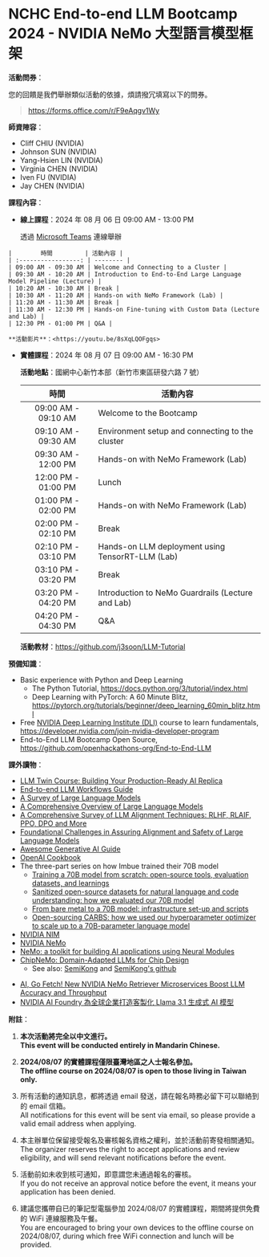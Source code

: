 # NCHC End-to-end LLM Bootcamp 2024 - NVIDIA NeMo 大型語言模型框架

<!--
**報名日期**：自即日起到 2024 年 07 月 16 日 截止

**報名網址**（2024/08/07 的實體課程）：<https://www.openhackathons.org/s/siteevent/a0CUP00000L45Bx2AJ/se000345>
  -->

**活動問券**：

您的回饋是我們舉辦類似活動的依據，煩請撥冗填寫以下的問券。

> <https://forms.office.com/r/F9eAqgv1Wy>

**師資陣容**：

 -  Cliff CHIU (NVIDIA)
 -  Johnson SUN (NVIDIA)
 -  Yang-Hsien LIN (NVIDIA)
 -  Virginia CHEN (NVIDIA)
 -  Iven FU (NVIDIA)
 -  Jay CHEN (NVIDIA)

**課程內容**：

 -  **線上課程**：2024 年 08 月 06 日 09:00 AM - 13:00 PM

    透過 [Microsoft Teams](https://teams.microsoft.com/) 連線舉辦
<!--
[Join the meeting now](https://teams.microsoft.com/l/meetup-join/19%3ameeting_NjcwZjY5MjktM2RlNi00MzI0LWI0ZmItMTYzZjhiY2I0NTMz%40thread.v2/0?context=%7b%22Tid%22%3a%2243083d15-7273-40c1-b7db-39efd9ccc17a%22%2c%22Oid%22%3a%22ce218103-5e8c-4c2f-9459-4cd40d72e332%22%7d)
     -  Meeting ID：236 378 647 640
     -  Passcode：Pn8Fmh
  -->

    |        時間         | 活動內容 |
    | :-----------------: | -------- |
    | 09:00 AM - 09:30 AM | Welcome and Connecting to a Cluster |
    | 09:30 AM - 10:20 AM | Introduction to End-to-End Large Language Model Pipeline (Lecture) |
    | 10:20 AM - 10:30 AM | Break |
    | 10:30 AM - 11:20 AM | Hands-on with NeMo Framework (Lab) |
    | 11:20 AM - 11:30 AM | Break |
    | 11:30 AM - 12:30 PM | Hands-on Fine-tuning with Custom Data (Lecture and Lab) |
    | 12:30 PM - 01:00 PM | Q&A |

    **活動影片**：<https://youtu.be/8sXqLQOFgqs>

 -  **實體課程**：2024 年 08 月 07 日 09:00 AM - 16:30 PM

    **活動地點**：國網中心新竹本部（新竹市東區研發六路 7 號）

    |        時間         | 活動內容 |
    | :-----------------: | -------- |
    | 09:00 AM - 09:10 AM | Welcome to the Bootcamp |
    | 09:10 AM - 09:30 AM | Environment setup and connecting to the cluster |
    | 09:30 AM - 12:00 PM | Hands-on with NeMo Framework (Lab) |
    | 12:00 PM - 01:00 PM | Lunch |
    | 01:00 PM - 02:00 PM | Hands-on with NeMo Framework (Lab) |
    | 02:00 PM - 02:10 PM | Break |
    | 02:10 PM - 03:10 PM | Hands-on LLM deployment using TensorRT-LLM (Lab) |
    | 03:10 PM - 03:20 PM | Break |
    | 03:20 PM - 04:20 PM | Introduction to NeMo Guardrails (Lecture and Lab) |
    | 04:20 PM - 04:30 PM | Q&A |

    **活動教材**：<https://github.com/j3soon/LLM-Tutorial>

**預備知識**：

 -  Basic experience with Python and Deep Learning
     -  The Python Tutorial, <https://docs.python.org/3/tutorial/index.html>
     -  Deep Learning with PyTorch: A 60 Minute Blitz, <https://pytorch.org/tutorials/beginner/deep_learning_60min_blitz.html>
 -  Free [NVIDIA Deep Learning Institute (DLI)](https://www.nvidia.com/zh-tw/training/) course to learn fundamentals, <https://developer.nvidia.com/join-nvidia-developer-program>
 -  End-to-End LLM Bootcamp Open Source, <https://github.com/openhackathons-org/End-to-End-LLM>

**課外讀物**：

 -  [LLM Twin Course: Building Your Production-Ready AI Replica](https://github.com/decodingml/llm-twin-course)
 -  [End-to-end LLM Workflows Guide](https://www.anyscale.com/blog/end-to-end-llm-workflows-guide)
 -  [A Survey of Large Language Models](https://arxiv.org/abs/2303.18223)
 -  [A Comprehensive Overview of Large Language Models](https://arxiv.org/abs/2307.06435)
 -  [A Comprehensive Survey of LLM Alignment Techniques: RLHF, RLAIF, PPO, DPO and More](https://arxiv.org/abs/2407.16216)
 -  [Foundational Challenges in Assuring Alignment and Safety of Large Language Models](https://arxiv.org/abs/2404.09932)
 -  [Awesome Generative AI Guide](https://github.com/aishwaryanr/awesome-generative-ai-guide)
 -  [OpenAI Cookbook](https://github.com/openai/openai-cookbook)
 -  The three-part series on how Imbue trained their 70B model
     -  [Training a 70B model from scratch: open-source tools, evaluation datasets, and learnings](https://imbue.com/research/70b-intro/)
     -  [Sanitized open-source datasets for natural language and code understanding: how we evaluated our 70B model](https://imbue.com/research/70b-evals/)
     -  [From bare metal to a 70B model: infrastructure set-up and scripts](https://imbue.com/research/70b-infrastructure/)
     -  [Open-sourcing CARBS: how we used our hyperparameter optimizer to scale up to a 70B-parameter language model](https://imbue.com/research/70b-carbs/)
 -  [NVIDIA NIM](https://www.nvidia.com/en-us/ai/)
 -  [NVIDIA NeMo](https://www.nvidia.com/en-us/ai-data-science/products/nemo/)
 -  [NeMo: a toolkit for building AI applications using Neural Modules](https://arxiv.org/abs/1909.09577)
 -  [ChipNeMo: Domain-Adapted LLMs for Chip Design](https://arxiv.org/abs/2311.00176)
     -  See also: [SemiKong](https://www.semikong.ai/) and [SemiKong's github](https://github.com/aitomatic/semikong)
<!--

# Performance

**ChipNeMo**

Demonstrates improved performance over baseline models like LLaMA2 across various benchmarks. For instance, ChipNeMo-13B outperforms LLaMA2-13B in several metrics such as MMLU, Reason Code, and others, indicating its effectiveness in adapting to domain-specific tasks like chip design

 -  **Architecture**: ChipNeMo is designed for efficient chip-level neural network model design and optimization. It provides advanced algorithms to improve the accuracy and efficiency of chip designs.
 -  **Optimization**: ChipNeMo integrates with various optimization techniques for both chip design and neural network training, aiming to enhance performance in specific hardware contexts.
 -  **Scalability**: The focus is on scalability and customization for different chip architectures, potentially offering high performance for specific tasks.

**SemiKong**

While specific performance metrics for SemiKong are not provided, similar tools often focus on providing accurate and efficient solutions for their intended domains. Performance would typically be evaluated against industry standards, competitor products, or custom benchmarks relevant to the tool's application area.

 -  **Architecture**: SemiKong is a platform designed to optimize the performance of semiconductors and related technologies. It leverages AI and machine learning for chip design and performance analysis.
 -  **Optimization**: Provides tools for improving semiconductor design and testing, with a focus on enhancing the performance of semiconductor devices.
 -  **Scalability**: Targets broad applications within the semiconductor industry, potentially offering high performance across a range of semiconductor technologies.

# Usability

**ChipNeMo**

Offers enhanced usability through features like automatic generation of EDA scripts and bug summarization and analysis, which are crucial for chip design tasks. These functionalities aim to streamline the workflow for users dealing with complex chip designs.

 -  **Target Users**: Typically used by engineers and researchers specializing in chip design and hardware optimization.
 -  **Complexity**: ChipNeMo might require a deep understanding of both neural network principles and chip design to effectively utilize its features.

**SemiKong**

Usability would likely involve ease of integration into existing workflows, intuitive interfaces for non-experts, and comprehensive documentation. Tools in this space often prioritize user experience to facilitate adoption and effective problem-solving.

 -  **Target Users**: Aimed at semiconductor engineers, designers, and researchers working on semiconductor technology and chip design.
 -  **Complexity**: Offers tools that may be more user-friendly with a focus on practical applications in semiconductor design, potentially making it more accessible to users less specialized in neural network design.

# Features

**ChipNeMo**

Incorporates domain-adapted large language models (LLMs) specifically tailored for chip design, leveraging techniques like tokenizer augmentation and parameter-efficient fine-tuning. This specialization allows ChipNeMo to handle domain-specific tasks more effectively

 -  **Integration**: It integrates with existing EDA (Electronic Design Automation) tools, providing a seamless workflow for chip design.
 -  **Customization**: Offers specialized tools for customizing and optimizing neural networks for specific chip architectures.
 -  **Focus**: Primarily focused on the intersection of hardware design and neural network optimization.

**SemiKong**

Features would typically align with the tool's purpose, whether it's simulation, optimization, verification, or another aspect of chip design. Common features might include support for various file formats, integration with popular EDA tools, and advanced analytics capabilities.

 -  **Platform Integration**: Provides a comprehensive platform with tools for design, simulation, and testing of semiconductor devices.
 -  **AI Integration**: Utilizes AI to optimize semiconductor performance, offering advanced analytics and insights.
 -  **Focus**: Broad focus on the semiconductor industry with tools tailored for various aspects of semiconductor design and optimization.

# Key Differences

 -  **Specialization vs. Generalization**: ChipNeMo is specialized for chip design, incorporating domain-specific adaptations to enhance performance on related tasks. SemiKong, while not explicitly described, would likely offer a broader set of features or applications outside the narrow scope of chip design.
 -  **Performance Metrics**: ChipNeMo demonstrates superior performance in several benchmarks relevant to chip design, suggesting it may outperform SemiKong in these specific areas unless SemiKong has been optimized for similar tasks.
 -  **Usability and Integration**: Both tools would aim for high usability, but ChipNeMo's focus on automating specific aspects of chip design could make it more appealing for users looking for streamlined processes. SemiKong's approach might differ, focusing on broader applicability or integration capabilities.

# Summary

ChipNeMo stands out for its specialized performance in chip design tasks, thanks to its domain-adapted LLMs and innovative features like automatic script generation and bug analysis. Without explicit details on SemiKong, it's challenging to make a direct comparison, but typical tools in this space would compete on features, performance, and usability, potentially offering a broader range of applications or easier integration into existing workflows.

 -  **Usability and Integration**: Both tools would aim for high usability, but ChipNeMo's focus on automating specific aspects of chip design could make it more appealing for users looking for streamlined processes. SemiKong's approach might differ, focusing on broader applicability or integration capabilities.
 -  **ChipNeMo** is specialized for optimizing neural networks in the context of chip design, focusing on high performance for specific chip architectures and requiring a good grasp of both neural network and hardware concepts.
 -  **SemiKong** provides a broader platform for semiconductor design and optimization, integrating AI for performance improvements and being potentially more accessible to a wider range of users in the semiconductor field.
  -->
 -  [AI, Go Fetch! New NVIDIA NeMo Retriever Microservices Boost LLM Accuracy and Throughput](https://blogs.nvidia.com/blog/nemo-retriever-microservices/)
 -  [NVIDIA AI Foundry 為全球企業打造客製化 Llama 3.1 生成式 AI 模型](https://blogs.nvidia.com.tw/blog/nvidia-ai-foundry-custom-llama-generative-models/)
<!--
 -  Repository of NCHC-NVIDIA Joint Lab, <https://github.com/nqobu/nvidia>
 -  [NVIDIA AI-Agent 暑期線上訓練營](https://jsj.top/f/ilF0yi)
 -  [LLM Engineer's Handbook: Master the art of engineering Large Language Models from concept to production](https://www.amazon.com/dp/1836200072)
 -  [Build a Large Language Model (From Scratch)](https://www.manning.com/books/build-a-large-language-model-from-scratch)
 -  [Understanding Large Language Models: Towards Rigorous and Targeted Interpretability Using Probing Classifiers and Self-Rationalisation](https://liu.diva-portal.org/smash/record.jsf?dswid=-2318&pid=diva2%3A1848043). \[[PDF](https://liu.diva-portal.org/smash/get/diva2:1848043/FULLTEXT01.pdf)\]
  -->

<!--
**聯絡窗口**：吳先生 &lt;[z@narlabs.org.tw](mailto:z@narlabs.org.tw)&gt;

**聯絡電話**：[(03)5776085 分機 220](tel:+886-3-5776085,220)
  -->

**附註**：

 1. **本次活動將完全以中文進行。**\
    **This event will be conducted entirely in Mandarin Chinese.**

 2. **2024/08/07 的實體課程僅限臺灣地區之人士報名參加。**\
    **The offline course on 2024/08/07 is open to those living in Taiwan only.**

 3. 所有活動的通知訊息，都將透過 email 發送，請在報名時務必留下可以聯絡到的 email 信箱。\
    All notifications for this event will be sent via email, so please provide a valid email address when applying.

 4. 本主辦單位保留接受報名及審核報名資格之權利，並於活動前寄發相關通知。\
    The organizer reserves the right to accept applications and review eligibility, and will send relevant notifications before the event.

 5. 活動前如未收到核可通知，即意謂您未通過報名的審核。\
    If you do not receive an approval notice before the event, it means your application has been denied.

 6. 建議您攜帶自已的筆記型電腦參加 2024/08/07 的實體課程，期間將提供免費的 WiFi 連線服務及午餐。\
    You are encouraged to bring your own devices to the offline course on 2024/08/07, during which free WiFi connection and lunch will be provided.

<!--
  vim: ft=markdown ic noet nort wrap ts=8 sts=4 sw=4:
  -->
